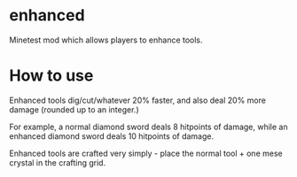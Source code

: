 # enhanced
Minetest mod which allows players to enhance tools.

# How to use
Enhanced tools dig/cut/whatever 20% faster, and also deal 20% more damage (rounded up to an integer.)

For example, a normal diamond sword deals 8 hitpoints of damage, while an enhanced diamond sword deals 10 hitpoints of damage.

Enhanced tools are crafted very simply - place the normal tool + one mese crystal in the crafting grid.
